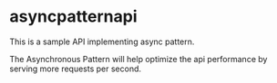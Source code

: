 # asyncpatternapi

This is a sample API implementing async pattern.

The Asynchronous Pattern will help optimize the api performance by serving more requests per second.
